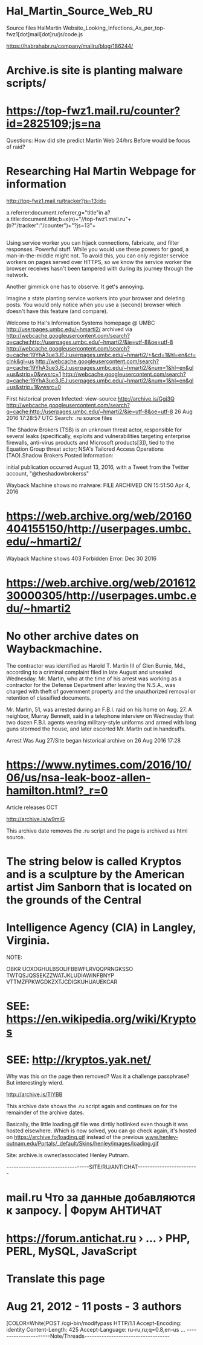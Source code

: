 # Hal_Martin_Source_Web_RU
Source files HalMartin Website_Looking_Infections_As_per_top-fwz1[dot]mail[dot]ru/js/code.js

https://habrahabr.ru/company/mailru/blog/186244/

# Archive.is site is planting malware scripts/
# https://top-fwz1.mail.ru/counter?id=2825109;js=na

Questions: How did site predict Martin Web 24/hrs Before would be focus of raid?

# Researching Hal Martin Webpage for information

http://top-fwz1.mail.ru/tracker?js=13;id=

a.referrer:document.referrer,g="title"in a?a.title:document.title;b=x(n)+"//top-fwz1.mail.ru"+(b?"/tracker":"/counter")+"?js=13"+

<img src="//top-fwz1.mail.ru/counter?id=2825109;js=na" style="border:0;" height="1" width="1"/>

Using service worker you can hijack connections, fabricate, and filter responses. Powerful stuff. While you would use these powers for good, a man-in-the-middle might not. To avoid this, you can only register service workers on pages served over HTTPS, so we know the service worker the browser receives hasn't been tampered with during its journey through the network.

Another gimmick one has to observe. It get's annoying.

Imagine a state planting service workers into your browser and deleting posts. You would only notice when you use a (second) browser which doesn't have this feature (and compare).



Welcome to Hal's Information Systems homepage @ UMBC
http://userpages.umbc.edu/~hmarti2/
archived via
http://webcache.googleusercontent.com/search?q=cache:http://userpages.umbc.edu/~hmarti2/&ie=utf-8&oe=utf-8
http://webcache.googleusercontent.com/search?q=cache:19YhA3ue3JEJ:userpages.umbc.edu/~hmarti2/+&cd=1&hl=en&ct=clnk&gl=us
http://webcache.googleusercontent.com/search?q=cache:19YhA3ue3JEJ:userpages.umbc.edu/~hmarti2/&num=1&hl=en&gl=us&strip=0&vwsrc=1
http://webcache.googleusercontent.com/search?q=cache:19YhA3ue3JEJ:userpages.umbc.edu/~hmarti2/&num=1&hl=en&gl=us&strip=1&vwsrc=0


First historical proven Infected:  view-source:http://archive.is/Ggj3Q
http://webcache.googleusercontent.com/search?q=cache:http://userpages.umbc.edu/~hmarti2/&ie=utf-8&oe=utf-8
26 Aug 2016 17:28:57 UTC
Search: .ru source files 

The Shadow Brokers (TSB) is an unknown threat actor, responsible for several leaks (specifically, exploits and vulnerabilities
targeting enterprise firewalls, anti-virus products and Microsoft products[3]), tied to the Equation Group threat actor; NSA's Tailored
Access Operations (TAO).Shadow Brokers Posted Information:

initial publication occurred August 13, 2016, with a Tweet from the Twitter account, "@theshadowbrokerss"

Wayback Machine shows no malware: FILE ARCHIVED ON 15:51:50 Apr 4, 2016

# https://web.archive.org/web/20160404155150/http://userpages.umbc.edu/~hmarti2/

Wayback Machine shows 403 Forbidden Error: Dec 30 2016

# https://web.archive.org/web/20161230000305/http://userpages.umbc.edu/~hmarti2


# No other archive dates on Waybackmachine.

The contractor was identified as Harold T. Martin III of Glen Burnie, Md., according to a criminal complaint filed in late August and unsealed Wednesday. Mr. Martin, who at the time of his arrest was working as a contractor for the Defense Department after leaving the N.S.A., was charged with theft of government property and the unauthorized removal or retention of classified documents.

Mr. Martin, 51, was arrested during an F.B.I. raid on his home on Aug. 27. A neighbor, Murray Bennett, said in a telephone interview on Wednesday that two dozen F.B.I. agents wearing military-style uniforms and armed with long guns stormed the house, and later escorted Mr. Martin out in handcuffs.

Arrest Was Aug 27/Site began historical archive on 26 Aug 2016 17:28 

# https://www.nytimes.com/2016/10/06/us/nsa-leak-booz-allen-hamilton.html?_r=0
Article releases OCT

http://archive.is/w9miG

This archive date removes the .ru script and the page is archived as html source.  

# The string below is called Kryptos and is a sculpture by the American artist Jim Sanborn that is located on the grounds of the Central
# Intelligence Agency (CIA) in Langley, Virginia.

NOTE:  <p class="style7 style8">OBKR 
        UOXOGHULBSOLIFBBWFLRVQQPRNGKSSO 
        TWTQSJQSSEKZZWATJKLUDIAWINFBNYP 
        VTTMZFPKWGDKZXTJCDIGKUHUAUEKCAR</p>
        
# SEE: https://en.wikipedia.org/wiki/Kryptos  
# SEE: http://kryptos.yak.net/

Why was this on the page then removed?  Was it a challenge passphrase? But interestingly wierd.

http://archive.is/TlYBB

This archive date shows the .ru script again and continues on for the remainder of the archive dates.


Basically, the little loading.gif file was dirtily hotlinked even though it was hosted elsewhere. Which is now solved, you can go check again, it's hosted on https://archive.fo/loading.gif instead of the previous www.henley-putnam.edu/Portals/_default/Skins/henley/images/loading.gif

Site: archive.is owner/associated Henley Putnam.

----------------------------------SITE/RU/ANTICHAT-------------------------
# mail.ru Что за данные добавляются к запросу. | Форум АНТИЧАТ
# https://forum.antichat.ru › ... › PHP, PERL, MySQL, JavaScript
# Translate this page
# Aug 21, 2012 - 11 posts - ‎3 authors
[COLOR=White]POST /cgi-bin/modifypass HTTP/1.1 Accept-Encoding: identity Content-Length: 425 Accept-Language: ru-ru,ru;q=0.8,en-us ...
----------------------Note/Threads-----------------------------------

 


